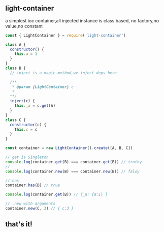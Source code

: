## light-container

a simplest ioc container,all injected instance is class based,
no factory,no value,no constant

```js
const { LightContainer } = require('light-container')

class A {
  constructor() {
    this.a = 1
  }
}
class B {
  // inject is a magic method,we inject deps here

  /**
   * @param {LightContainer} c 
   *
  **/
  inject(c) {
    this._a = c.get(A)
  }
}
class C {
  constructor(c) {
    this.c = c
  }
}

const container = new LightContainer().create([A, B, C])

// get is Singleton
console.log(container.get(B) === container.get(B)) // truthy
//
console.log(container.new(B) === container.new(B)) // falsy

// has
container.has(B) // true

console.log(container.get(B)) // {_a: {a:1} }

// .new with arguments
container.new(C, 3) // { c:3 }
```

## that's it!
